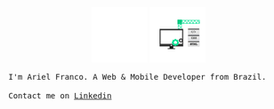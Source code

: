 <p align="center">
  <img width="100px" src="https://github.com/arielff3/arielff3/blob/master/.github/react.gif?raw=true" alt="react"> 
  <img width="100px" src="https://github.com/arielff3/arielff3/blob/master/.github/dev.gif?raw=true" alt="dev">
</p>

<samp>
I'm Ariel Franco. A Web & Mobile Developer from Brazil. 
     <br><br>Contact me on <a href="https://www.linkedin.com/in/ariel-franco-ferreira-37b42b17a">Linkedin</a>
  </samp>
<!--
**arielff3/arielff3** is a ✨ _special_ ✨ repository because its `README.md` (this file) appears on your GitHub profile.

Here are some ideas to get you started:

- 🔭 I’m currently working on ...
- 🌱 I’m currently learning ...
- 👯 I’m looking to collaborate on ...
- 🤔 I’m looking for help with ...
- 💬 Ask me about ...
- 📫 How to reach me: ...
- 😄 Pronouns: ...
- ⚡ Fun fact: ...
-->
